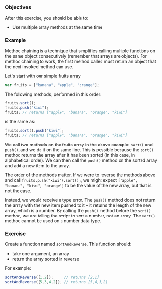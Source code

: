 <!--{ ids:[187], language:'JavaScript', type:'workshop', order: 6, name:'Method Chaining', description:'Use multiple array methods at the same time' }-->

### Objectives

After this exercise, you should be able to:

- Use multiple array methods at the same time

### Example

Method chaining is a technique that simplifies calling multiple functions on the same object consecutively (remember that arrays are objects). For method chaining to work, the first method called must return an object that the next invoked method can use.

Let's start with our simple fruits array:

```js
var fruits = ["banana", "apple", "orange"];
```

The following methods, performed in this order:

```js
fruits.sort();
fruits.push("kiwi");
fruits; // returns ["apple", "banana", "orange", "kiwi"]
```

is the same as:

```js
fruits.sort().push("kiwi");
fruits; // returns ["apple", "banana", "orange", "kiwi"]
```

We call two methods on the fruits array in the above example: `sort()` and `push()`, and we do it on the same line. This is possible because the `sort()` method returns the array after it has been sorted (in this case, in alphabetical order). We can then call the `push()` method on the sorted array and add a new item to the array.

The order of the methods matter. If we were to reverse the methods above and call `fruits.push("kiwi").sort();`, we might expect `["apple", "banana", "kiwi", "orange"]` to be the value of the new array, but that is not the case.

Instead, we would receive a type error. The `push()` method does not return the array with the new item pushed to it – it returns the length of the new array, which is a number. By calling the `push()` method before the `sort()` method, we are telling the script to sort a number, not an array. The `sort()` method cannot be used on a number data type.

### Exercise

Create a function named `sortAndReverse`. This function should:

  - take one argument, an array
  - return the array sorted in reverse

For example:

```js
sortAndReverse([1,2]);     // returns [2,1]
sortAndReverse([5,3,4,2]); // returns [5,4,3,2]
```
